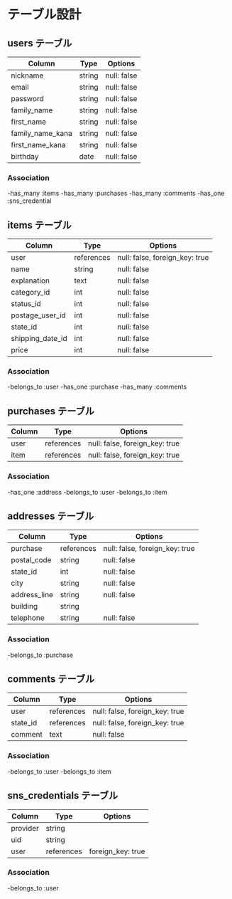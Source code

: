 # テーブル設計

## users テーブル

| Column           | Type     | Options                          |
| ---------------- | -------- | -------------------------------- |
| nickname         | string   | null: false                      |
| email            | string   | null: false                      |
| password         | string   | null: false                      |
| family_name      | string   | null: false                      |
| first_name       | string   | null: false                      |
| family_name_kana | string   | null: false                      |
| first_name_kana  | string   | null: false                      |
| birthday         | date     | null: false                      |

### Association

-has_many :items
-has_many :purchases
-has_many :comments
-has_one  :sns_credential

## items テーブル

| Column           | Type       | Options                        |
| ---------------- | ---------- | ------------------------------ |
| user             | references | null: false, foreign_key: true |
| name             | string     | null: false                    |
| explanation      | text       | null: false                    |
| category_id      | int        | null: false                    |
| status_id        | int        | null: false                    |
| postage_user_id  | int        | null: false                    |
| state_id         | int        | null: false                    |
| shipping_date_id | int        | null: false                    |
| price            | int        | null: false                    |

### Association

-belongs_to :user
-has_one :purchase
-has_many :comments

## purchases テーブル

| Column           | Type       | Options                        |
| ---------------- | ---------- | ------------------------------ |
| user             | references | null: false, foreign_key: true |
| item             | references | null: false, foreign_key: true |

### Association

-has_one :address
-belongs_to :user
-belongs_to :item

## addresses テーブル

| Column           | Type       | Options                        |
| ---------------- | ---------- | ------------------------------ |
| purchase         | references | null: false, foreign_key: true |
| postal_code      | string     | null: false                    |
| state_id         | int        | null: false                    |
| city             | string     | null: false                    |
| address_line     | string     | null: false                    |
| building         | string     |                                |
| telephone        | string     | null: false                    |

### Association

-belongs_to :purchase

## comments テーブル

| Column           | Type       | Options                        |
| ---------------- | ---------- | ------------------------------ |
| user             | references | null: false, foreign_key: true |
| state_id         | references | null: false, foreign_key: true |
| comment          | text       | null: false                    |

### Association
-belongs_to :user
-belongs_to :item

## sns_credentials テーブル

| Column           | Type       | Options                        |
| ---------------- | ---------- | ------------------------------ |
| provider         | string     |                                |
| uid              | string     |                                |
| user             | references | foreign_key: true              |

### Association
-belongs_to :user